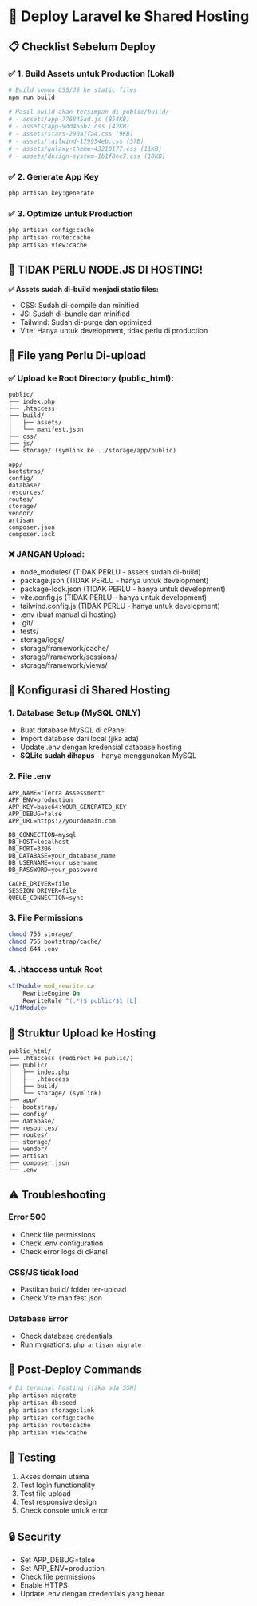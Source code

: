 # 🚀 Deploy Laravel ke Shared Hosting

## 📋 Checklist Sebelum Deploy

### ✅ 1. Build Assets untuk Production (Lokal)
```bash
# Build semua CSS/JS ke static files
npm run build

# Hasil build akan tersimpan di public/build/
# - assets/app-776845ad.js (854KB)
# - assets/app-9dd465b7.css (42KB) 
# - assets/stars-290a7fa4.css (9KB)
# - assets/tailwind-179954eb.css (57B)
# - assets/galaxy-theme-43210177.css (11KB)
# - assets/design-system-1b1f8ec7.css (18KB)
```

### ✅ 2. Generate App Key
```bash
php artisan key:generate
```

### ✅ 3. Optimize untuk Production
```bash
php artisan config:cache
php artisan route:cache
php artisan view:cache
```

## 🚫 TIDAK PERLU NODE.JS DI HOSTING!

**✅ Assets sudah di-build menjadi static files:**
- CSS: Sudah di-compile dan minified
- JS: Sudah di-bundle dan minified  
- Tailwind: Sudah di-purge dan optimized
- Vite: Hanya untuk development, tidak perlu di production

## 📁 File yang Perlu Di-upload

### ✅ Upload ke Root Directory (public_html):
```
public/
├── index.php
├── .htaccess
├── build/
│   ├── assets/
│   └── manifest.json
├── css/
├── js/
└── storage/ (symlink ke ../storage/app/public)

app/
bootstrap/
config/
database/
resources/
routes/
storage/
vendor/
artisan
composer.json
composer.lock
```

### ❌ JANGAN Upload:
- node_modules/ (TIDAK PERLU - assets sudah di-build)
- package.json (TIDAK PERLU - hanya untuk development)
- package-lock.json (TIDAK PERLU - hanya untuk development)
- vite.config.js (TIDAK PERLU - hanya untuk development)
- tailwind.config.js (TIDAK PERLU - hanya untuk development)
- .env (buat manual di hosting)
- .git/
- tests/
- storage/logs/
- storage/framework/cache/
- storage/framework/sessions/
- storage/framework/views/

## 🔧 Konfigurasi di Shared Hosting

### 1. Database Setup (MySQL ONLY)
- Buat database MySQL di cPanel
- Import database dari local (jika ada)
- Update .env dengan kredensial database hosting
- **SQLite sudah dihapus** - hanya menggunakan MySQL

### 2. File .env
```env
APP_NAME="Terra Assessment"
APP_ENV=production
APP_KEY=base64:YOUR_GENERATED_KEY
APP_DEBUG=false
APP_URL=https://yourdomain.com

DB_CONNECTION=mysql
DB_HOST=localhost
DB_PORT=3306
DB_DATABASE=your_database_name
DB_USERNAME=your_username
DB_PASSWORD=your_password

CACHE_DRIVER=file
SESSION_DRIVER=file
QUEUE_CONNECTION=sync
```

### 3. File Permissions
```bash
chmod 755 storage/
chmod 755 bootstrap/cache/
chmod 644 .env
```

### 4. .htaccess untuk Root
```apache
<IfModule mod_rewrite.c>
    RewriteEngine On
    RewriteRule ^(.*)$ public/$1 [L]
</IfModule>
```

## 🎯 Struktur Upload ke Hosting

```
public_html/
├── .htaccess (redirect ke public/)
├── public/
│   ├── index.php
│   ├── .htaccess
│   ├── build/
│   └── storage/ (symlink)
├── app/
├── bootstrap/
├── config/
├── database/
├── resources/
├── routes/
├── storage/
├── vendor/
├── artisan
├── composer.json
└── .env
```

## ⚠️ Troubleshooting

### Error 500
- Check file permissions
- Check .env configuration
- Check error logs di cPanel

### CSS/JS tidak load
- Pastikan build/ folder ter-upload
- Check Vite manifest.json

### Database Error
- Check database credentials
- Run migrations: `php artisan migrate`

## 🚀 Post-Deploy Commands

```bash
# Di terminal hosting (jika ada SSH)
php artisan migrate
php artisan db:seed
php artisan storage:link
php artisan config:cache
php artisan route:cache
php artisan view:cache
```

## 📱 Testing

1. Akses domain utama
2. Test login functionality
3. Test file upload
4. Test responsive design
5. Check console untuk error

## 🔒 Security

- Set APP_DEBUG=false
- Set APP_ENV=production
- Check file permissions
- Enable HTTPS
- Update .env dengan credentials yang benar
